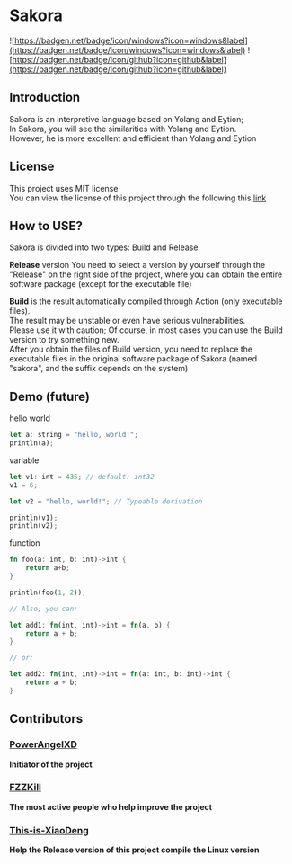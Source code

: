 # Sakora
![https://badgen.net/badge/icon/windows?icon=windows&label](https://badgen.net/badge/icon/windows?icon=windows&label)
![https://badgen.net/badge/icon/github?icon=github&label](https://badgen.net/badge/icon/github?icon=github&label)

## Introduction
Sakora is an interpretive language based on Yolang and Eytion;  
In Sakora, you will see the similarities with Yolang and Eytion.  
However, he is more excellent and efficient than Yolang and Eytion

## License
This project uses MIT license  
You can view the license of this project through the following this [link](LICENSE)

## How to USE?
Sakora is divided into two types: Build and Release  

**Release** version You need to select a version by yourself through the "Release" on the right side of the project, where you can obtain the entire software package (except for the executable file)  

**Build** is the result automatically compiled through Action (only executable files).  
The result may be unstable or even have serious vulnerabilities.  
Please use it with caution; 
Of course, in most cases you can use the Build version to try something new.  
After you obtain the files of Build version, you need to replace the executable files in the original software package of Sakora (named "sakora", and the suffix depends on the system)

## Demo (future)
hello world
```rust
let a: string = "hello, world!";
println(a);
```
variable
```rust
let v1: int = 435; // default: int32
v1 = 6;

let v2 = "hello, world!"; // Typeable derivation

println(v1);
println(v2);
```
function
```rust
fn foo(a: int, b: int)->int {
    return a+b;
}

println(foo(1, 2));

// Also, you can:

let add1: fn(int, int)->int = fn(a, b) {
    return a + b;
}

// or:

let add2: fn(int, int)->int = fn(a: int, b: int)->int {
    return a + b;
}
```

## Contributors
### [**PowerAngelXD**](https://github.com/PowerAngelXD)  
**Initiator of the project**  
### [**FZZKill**](https://github.com/FZZkill)  
**The most active people who help improve the project**
### [**This-is-XiaoDeng**](https://github.com/This-is-XiaoDeng) 
**Help the Release version of this project compile the Linux version**